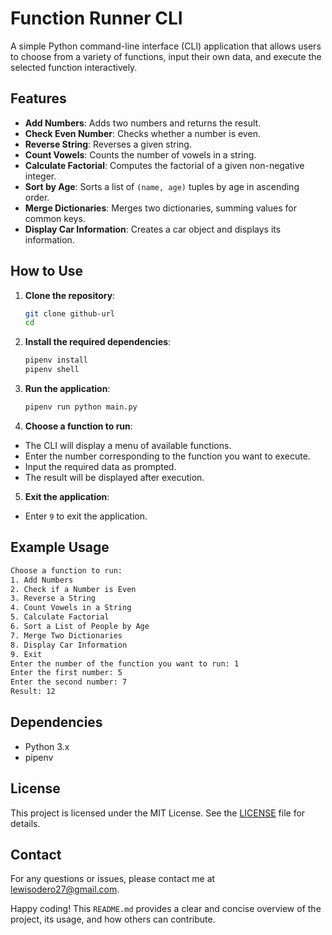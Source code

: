 # Function Runner CLI

A simple Python command-line interface (CLI) application that allows users to choose from a variety of functions, input their own data, and execute the selected function interactively.

## Features

- **Add Numbers**: Adds two numbers and returns the result.
- **Check Even Number**: Checks whether a number is even.
- **Reverse String**: Reverses a given string.
- **Count Vowels**: Counts the number of vowels in a string.
- **Calculate Factorial**: Computes the factorial of a given non-negative integer.
- **Sort by Age**: Sorts a list of `(name, age)` tuples by age in ascending order.
- **Merge Dictionaries**: Merges two dictionaries, summing values for common keys.
- **Display Car Information**: Creates a car object and displays its information.

## How to Use

1. **Clone the repository**:

   ```bash
   git clone github-url
   cd 
   ```
2. **Install the required dependencies**:

   ```bash
   pipenv install
   pipenv shell
   ```
3. **Run the application**:

   ```bash
   pipenv run python main.py
   ```
4. **Choose a function to run**:
- The CLI will display a menu of available functions.
- Enter the number corresponding to the function you want to execute.
- Input the required data as prompted.
- The result will be displayed after execution.

5. **Exit the application**:
- Enter `9` to exit the application.

## Example Usage ##
  
   ```bash
   Choose a function to run:
   1. Add Numbers
   2. Check if a Number is Even
   3. Reverse a String
   4. Count Vowels in a String
   5. Calculate Factorial
   6. Sort a List of People by Age
   7. Merge Two Dictionaries
   8. Display Car Information
   9. Exit
   Enter the number of the function you want to run: 1
   Enter the first number: 5
   Enter the second number: 7
   Result: 12
   ```

## Dependencies ##

- Python 3.x
- pipenv

## License ##

This project is licensed under the MIT License.
See the [LICENSE](LICENSE) file for details.

## Contact ##

For any questions or issues, please contact me at [lewisodero27@gmail.com](mailto:lewisodero27@gmail.com).

Happy coding!
This `README.md` provides a clear and concise overview of the project, its usage, and how others can contribute.






